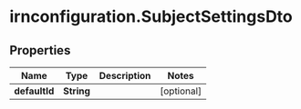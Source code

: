 # irnconfiguration.SubjectSettingsDto

## Properties

Name | Type | Description | Notes
------------ | ------------- | ------------- | -------------
**defaultId** | **String** |  | [optional] 


